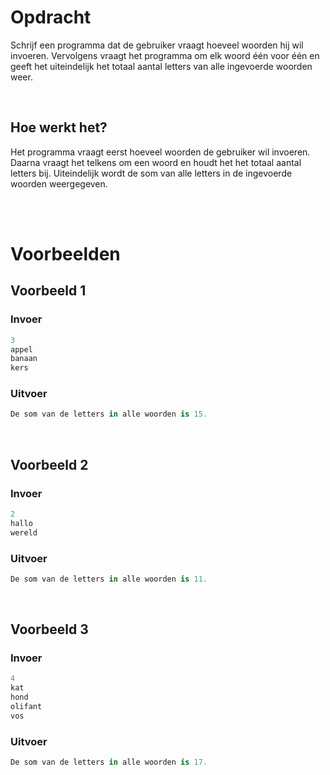 # <b>Opdracht</b>
Schrijf een programma dat de gebruiker vraagt hoeveel woorden hij wil invoeren. Vervolgens vraagt het programma om elk woord één voor één en geeft het uiteindelijk het totaal aantal letters van alle ingevoerde woorden weer.

<br>

## Hoe werkt het?
Het programma vraagt eerst hoeveel woorden de gebruiker wil invoeren. Daarna vraagt het telkens om een woord en houdt het het totaal aantal letters bij. Uiteindelijk wordt de som van alle letters in de ingevoerde woorden weergegeven.

<br>
<br>

# <b>Voorbeelden</b>

## Voorbeeld 1
### Invoer
```python
3
appel
banaan
kers
```

### Uitvoer
```python
De som van de letters in alle woorden is 15.
```

<br>

## Voorbeeld 2
### Invoer
```python
2
hallo
wereld
```

### Uitvoer
```python
De som van de letters in alle woorden is 11.
```

<br>

## Voorbeeld 3
### Invoer
```python
4
kat
hond
olifant
vos
```

### Uitvoer
```python
De som van de letters in alle woorden is 17.
```